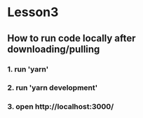 # Lesson3

## How to run code locally after downloading/pulling

### 1. run 'yarn'
### 2. run 'yarn development'
### 3. open http://localhost:3000/
